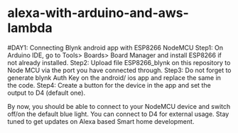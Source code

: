 # alexa-with-arduino-and-aws-lambda

#DAY1: Connecting Blynk android app with ESP8266 NodeMCU
Step1: On Arduino IDE, go to Tools> Boards> Board Manager and install ESP8266 if not already installed.
Step2: Upload file ESP8266_blynk on this repository to Node MCU via the port you have connected through.
Step3: Do not forget to generate blynk Auth Key on the android/ ios app and replace the same in the code.
Step4: Create a button for the device in the app and set the output to D4 (default one).

By now, you should be able to connect to your NodeMCU device and switch off/on the default blue light. You can connect to D4 for external usage. Stay tuned to get updates on Alexa based Smart home development.
